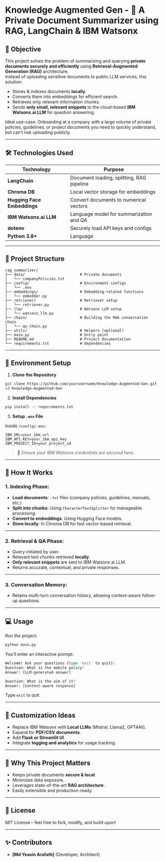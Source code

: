 # Knowledge Augmented Gen - 📄 A Private Document Summarizer using RAG, LangChain & IBM Watsonx

## 🚀 Objective
This project solves the problem of summarizing and querying **private documents securely and efficiently** using **Retrieval-Augmented Generation (RAG)** architecture.  
Instead of uploading sensitive documents to public LLM services, this solution:
- Stores & indexes documents **locally**.
- Converts them into embeddings for efficient search.
- Retrieves only relevant information chunks.
- Sends **only small, relevant snippets** to the cloud-based **IBM Watsonx.ai LLM** for question answering.

Ideal use-case: Onboarding at a company with a large volume of private policies, guidelines, or project documents you need to quickly understand, but can’t risk uploading publicly.

---

## 🛠️ Technologies Used

| Technology                      | Purpose                                          |
|----------------------------------|--------------------------------------------------|
| **LangChain**                   | Document loading, splitting, RAG pipeline        |
| **Chroma DB**                   | Local vector storage for embeddings              |
| **Hugging Face Embeddings**     | Convert documents to numerical vectors           |
| **IBM Watsonx.ai LLM**          | Language model for summarization and QA          |
| **dotenv**                      | Securely load API keys and configs               |
| **Python 3.8+**                 | Language                                         |

---

## 📂 Project Structure

```
rag_summarizer/
├── data/                         # Private documents
│   └── companyPolicies.txt
├── config/                       # Environment configs
│   └── .env
├── embeddings/                   # Embedding-related functions
│   └── embedder.py
├── retriever/                    # Retriever setup
│   └── retriever.py
├── llm/                          # Watsonx LLM setup
│   └── watsonx_llm.py
├── chain/                        # Building the RAG conversation chain
│   └── qa_chain.py
├── utils/                        # Helpers (optional)
├── main.py                       # Entry point
├── README.md                     # Project documentation
└── requirements.txt              # Dependencies
```

---

## 🔑 Environment Setup

1. **Clone the Repository**

```bash
git clone https://github.com/yourusername/Knowledge-Augmented-Gen.git
cd Knowledge-Augmented-Gen
```

2. **Install Dependencies**

```bash
pip install -r requirements.txt
```

3. **Setup `.env` File**

Inside `/config/.env`:

```
IBM_URL=your_ibm_url
IBM_API_KEY=your_ibm_api_key
IBM_PROJECT_ID=your_project_id
```

> 📝 *Ensure your IBM Watsonx credentials are secured here.*

---

## 📝 How It Works

### 1. **Indexing Phase:**
- **Load documents**: `.txt` files (company policies, guidelines, manuals, etc.)
- **Split into chunks**: Using `CharacterTextSplitter` for manageable processing.
- **Convert to embeddings**: Using Hugging Face models.
- **Store locally**: In Chroma DB for fast vector-based retrieval.

---

### 2. **Retrieval & QA Phase:**
- Query initiated by user.
- Relevant text chunks retrieved **locally**.
- **Only relevant snippets** are sent to IBM Watsonx.ai LLM.
- Returns accurate, contextual, and private responses.

---

### 3. **Conversation Memory:**
- Retains multi-turn conversation history, allowing context-aware follow-up questions.

---

## 💻 Usage

Run the project:

```bash
python main.py
```

You'll enter an interactive prompt:

```bash
Welcome! Ask your questions (type 'exit' to quit):
Question: What is the mobile policy?
Answer: [LLM-generated answer]

Question: What is the aim of it?
Answer: [Context-aware response]
```

Type `exit` to quit.

---

## 🧩 Customization Ideas

- Replace IBM Watsonx with **Local LLMs** (Mistral, Llama2, GPT4All).
- Expand for **PDF/CSV documents**.
- Add **Flask or Streamlit UI**.
- Integrate **logging and analytics** for usage tracking.

---

## 📌 Why This Project Matters
- Keeps private documents **secure & local**.
- Minimizes data exposure.
- Leverages state-of-the-art **RAG architecture**.
- Easily extensible and production-ready.

---

## 📜 License
MIT License – feel free to fork, modify, and build upon!

---

## ✨ Contributors
- **[Md Yeasin Arafath]** (Developer, Architect)